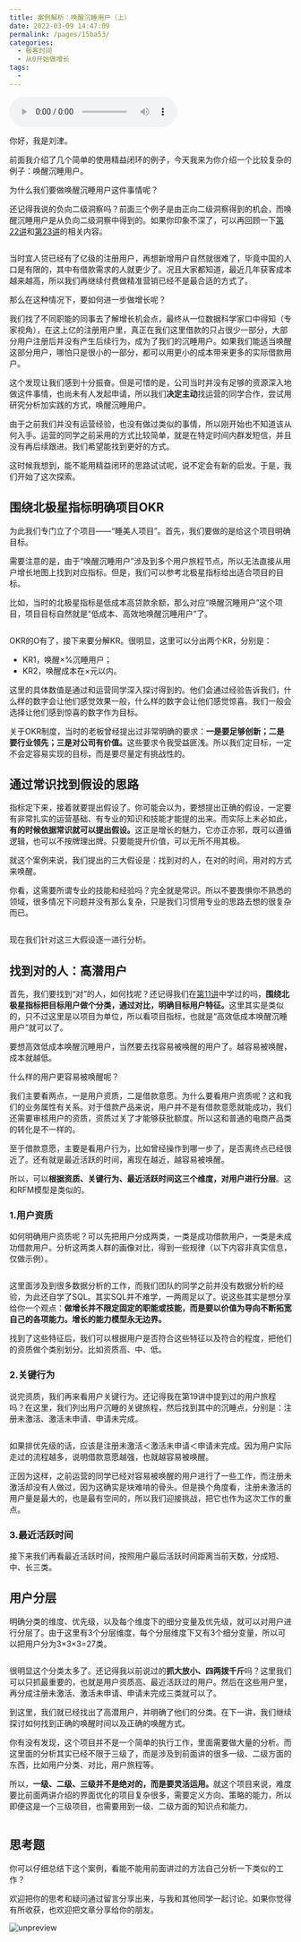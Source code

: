 ```yaml
---
title: 案例解析：唤醒沉睡用户（上）
date: 2022-03-09 14:47:09
permalink: /pages/15ba53/
categories:
  - 极客时间
  - 从0开始做增长
tags:
  - 
---
```

<audio title="30.案例解析：唤醒沉睡用户（上）" src="https://static001.geekbang.org/resource/audio/15/2e/15b8fbc0fc833eef2ee846a6bd27ae2e.mp3" controls="controls"></audio> 
<p>你好，我是刘津。</p><p>前面我介绍了几个简单的使用精益闭环的例子，今天我来为你介绍一个比较复杂的例子：唤醒沉睡用户。</p><p>为什么我们要做唤醒沉睡用户这件事情呢？</p><p>还记得我说的负向二级洞察吗？前面三个例子是由正向二级洞察得到的机会，而唤醒沉睡用户是从负向二级洞察中得到的。如果你印象不深了，可以再回顾一下<a href="https://time.geekbang.org/column/article/98396">第22讲</a>和<a href="https://time.geekbang.org/column/article/98511">第23讲</a>的相关内容。</p><p><img src="https://static001.geekbang.org/resource/image/cd/a0/cd001cb941f268e3cbd1b0c84d277da0.png" alt=""></p><p>当时宜人贷已经有了亿级的注册用户，再想新增用户自然就很难了，毕竟中国的人口是有限的，其中有借款需求的人就更少了。况且大家都知道，<span class="orange">最近几年获客成本越来越高，所以我们再继续付费做精准营销已经不是最合适的方式了</span>。</p><p>那么在这种情况下，要如何进一步做增长呢？</p><p>我们找了不同职能的同事去了解增长机会点，最终从一位数据科学家口中得知（专家视角），在这上亿的注册用户里，真正在我们这里借款的只占很少一部分，大部分用户注册后并没有产生后续行为，成为了我们的沉睡用户。如果我们能适当唤醒这部分用户，哪怕只是很小的一部分，都可以用更小的成本带来更多的实际借款用户。</p><p>这个发现让我们感到十分振奋。但是可惜的是，公司当时并没有足够的资源深入地做这件事情，也尚未有人发起申请，所以我们<strong>决定主动</strong>找运营的同学合作，尝试用研究分析加实践的方式，唤醒沉睡用户。</p><!-- [[[read_end]]] --><p>由于之前我们并没有运营经验，也没有做过类似的事情，所以刚开始也不知道该从何入手。运营的同学之前采用的方式比较简单，就是在特定时间内群发短信，并且没有再后续跟进。我们希望能找到更好的方式。</p><p>这时候我想到，能不能用精益闭环的思路试试呢，说不定会有新的启发。于是，我们开始了这次探索。</p><h2>围绕北极星指标明确项目OKR</h2><p>为此我们专门立了个项目——“睡美人项目”。首先，我们要做的是给这个项目明确目标。</p><p>需要注意的是，由于“唤醒沉睡用户”涉及到多个用户旅程节点，所以无法直接从用户增长地图上找到对应指标。但是，我们可以参考北极星指标给出适合项目的目标。</p><p>比如，当时的北极星指标是低成本高贷款余额，那么对应“唤醒沉睡用户”这个项目，项目目标自然就是“低成本、高效地唤醒沉睡用户”了。</p><p><img src="https://static001.geekbang.org/resource/image/19/46/1905ae1e6d984d3ea3561d2dde1ce546.png" alt=""></p><p>OKR的O有了，接下来要分解KR。很明显，这里可以分出两个KR，分别是：</p><ul>
<li>KR1，唤醒×%沉睡用户；</li>
<li>KR2，唤醒成本在×元以内。</li>
</ul><p>这里的具体数值是通过和运营同学深入探讨得到的。他们会通过经验告诉我们，什么样的数字会让他们感觉效果一般，什么样的数字会让他们感觉惊喜。我们一般会选择让他们感到惊喜的数字作为目标。</p><p>关于OKR制度，当时的老板曾经提出过非常明确的要求：<strong>一是要足够创新；二是要行业领先；三是对公司有价值。</strong>这些要求令我受益匪浅。所以我们定目标，一定不会定容易实现的目标，而是要尽量定有挑战性的。</p><h2>通过常识找到假设的思路</h2><p>指标定下来，接着就要提出假设了。你可能会以为，要想提出正确的假设，一定要有非常扎实的运营基础、有专业的知识和技能才能提的出来。而实际上未必如此，<strong>有的时候依据常识就可以提出假设。</strong>这正是增长的魅力，它亦正亦邪，既可以遵循逻辑，也可以不按牌理出牌。只要能提升价值，可以无所不用其极。</p><p>就这个案例来说，我们提出的三大假设是：找到对的人，在对的时间，用对的方式来唤醒。</p><p>你看，这需要所谓专业的技能和经验吗？完全就是常识。所以不要畏惧你不熟悉的领域，很多情况下问题并没有那么复杂，只是我们习惯用专业的思路去想的很复杂而已。</p><p><img src="https://static001.geekbang.org/resource/image/17/2d/17fb6a675945832c1b8c035ac463e12d.png" alt=""></p><p>现在我们针对这三大假设逐一进行分析。</p><h2>找到对的人：高潜用户</h2><p>首先，我们要找到“对”的人，如何找呢？还记得我们在<a href="https://time.geekbang.org/column/article/92909">第11讲</a>中学过的吗，<strong>围绕北极星指标把目标用户做个分类，通过对比，明确目标用户特征。</strong>这里其实是类似的，只不过这里是以项目为单位，所以看项目指标，也就是“高效低成本唤醒沉睡用户”就可以了。</p><p>要想高效低成本唤醒沉睡用户，当然要去找容易被唤醒的用户了。越容易被唤醒，成本就越低。</p><p>什么样的用户更容易被唤醒呢？</p><p>我们主要看两点，一是用户资质，二是借款意愿。为什么要看用户资质呢？这和我们的业务属性有关系。对于借款产品来说，用户并不是有借款意愿就能成功，我们还需要审核用户的资质，资质过关了才能够获批额度。所以这和普通的电商产品类的转化是不一样的。</p><p>至于借款意愿，主要是看用户行为，比如曾经操作到哪一步了，是否离终点已经很近了。还有就是最近活跃的时间，离现在越近，越容易被唤醒。</p><p>所以，可以<strong>根据资质、关键行为、最近活跃时间这三个维度，对用户进行分层</strong>。这和RFM模型是类似的。</p><h3>1.用户资质</h3><p>如何明确用户资质呢？可以先把用户分成两类，一类是成功借款用户，一类是未成功借款用户。分析这两类人群的画像对比，得到一些规律（以下内容非真实信息，仅做示例）。</p><p><img src="https://static001.geekbang.org/resource/image/5b/02/5b32cab3eef69cad1da9ea0d3ce94c02.png" alt=""></p><p>这里面涉及到很多数据分析的工作，而我们团队的同学之前并没有数据分析的经验，为此还自学了SQL。其实SQL并不难学，一两周足以了。说这些其实是想分享给你一个观点：<strong>做增长并不限定固定的职能或技能，而是要以价值为导向不断拓宽自己的各项能力。增长的能力模型永无边界。</strong></p><p>找到了这些特征后，我们可以根据用户是否符合这些特征以及符合的程度，把他们的资质做个类别划分。比如资质高、中、低。</p><h3>2.关键行为</h3><p>说完资质，我们再来看用户关键行为。还记得我在第19讲中提到过的用户旅程吗？在这里，我们列出用户沉睡的关键旅程，然后找到其中的沉睡点，分别是：注册未激活、激活未申请、申请未完成。</p><p><img src="https://static001.geekbang.org/resource/image/cc/db/cc3ababb0a51db875d682894a6a879db.png" alt=""></p><p>如果排优先级的话，应该是注册未激活＜激活未申请＜申请未完成。因为用户实际走过的流程越多，说明借款意愿越强，也就越容易被唤醒。</p><p>正因为这样，之前运营的同学已经对容易被唤醒的用户进行了一些工作，而注册未激活却没有人做过，因为这确实是块难啃的骨头。但是换个角度看，注册未激活的用户量是最大的，也是最有空间的，所以我们迎接挑战，把它也作为这次工作的重点。</p><h3>3.最近活跃时间</h3><p>接下来我们再看最近活跃时间，按照用户最后活跃时间距离当前天数，分成短、中、长三类。</p><h2>用户分层</h2><p>明确分类的维度、优先级，以及每个维度下的细分变量及优先级，就可以对用户进行分层了。由于这里有3个分层维度，每个分层维度下又有3个细分变量，所以可以把用户分为3×3×3=27类。</p><p><img src="https://static001.geekbang.org/resource/image/44/12/44074fd0c17a8139c6194f4bcb6a8112.png" alt=""></p><p>很明显这个分类太多了。还记得我以前说过的<strong>抓大放小、四两拨千斤</strong>吗？这里我们可以只抓最重要的，也就是用户资质高、最近活跃过的用户。然后在这些用户里，再分成注册未激活、激活未申请、申请未完成三类就可以了。</p><p>到这里，我们就已经找出了高潜用户，并明确了他们的分类。在下一讲，我们继续探讨如何找到正确的唤醒时间以及正确的唤醒方式。</p><p>你有没有发现，这个项目并不是一个简单的执行工作，里面需要做大量的分析。而这里面的分析其实已经不限于三级了，而是涉及到前面讲的很多一级、二级方面的东西，比如用户分类、对比，用户旅程等。</p><p>所以，<strong>一级、二级、三级并不是绝对的，而是要灵活运用。</strong>就这个项目来说，难度要比前面两讲介绍的界面优化的项目复杂很多，需要定义方向、策略的能力，所以即便这是一个三级项目，也需要用到一级、二级方面的知识点和能力。</p><p><img src="https://static001.geekbang.org/resource/image/59/5e/59e96215afbbc4a9fb544813b24c135e.png" alt=""></p><h2>思考题</h2><p>你可以仔细总结下这个案例，看能不能用前面讲过的方法自己分析一下类似的工作？</p><p>欢迎把你的思考和疑问通过留言分享出来，与我和其他同学一起讨论。如果你觉得有所收获，也欢迎把文章分享给你的朋友。</p><p><img src="https://static001.geekbang.org/resource/image/85/5c/85e5bb1f89d888058dedd51530626a5c.jpg" alt="unpreview"></p>